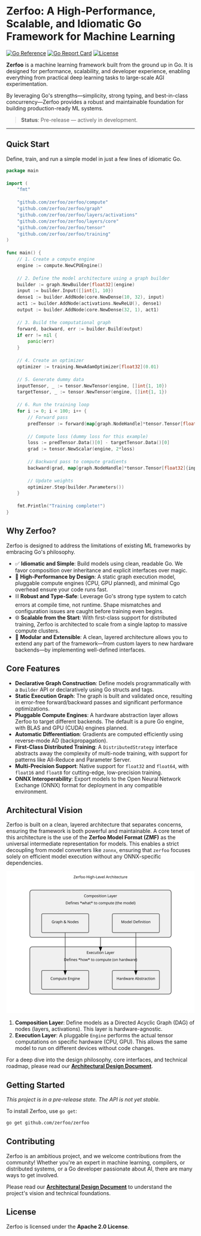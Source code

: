 # Zerfoo: A High-Performance, Scalable, and Idiomatic Go Framework for Machine Learning

[![Go Reference](https://pkg.go.dev/badge/github.com/zerfoo/zerfoo.svg)](https://pkg.go.dev/github.com/zerfoo/zerfoo)
[![Go Report Card](https://goreportcard.com/badge/github.com/zerfoo/zerfoo)](https://goreportcard.com/report/github.com/zerfoo/zerfoo)
[![License](https://img.shields.io/badge/License-Apache_2.0-blue.svg)](https://opensource.org/licenses/Apache-2.0)

**Zerfoo** is a machine learning framework built from the ground up in Go. It is designed for performance, scalability, and developer experience, enabling everything from practical deep learning tasks to large-scale AGI experimentation.

By leveraging Go's strengths—simplicity, strong typing, and best-in-class concurrency—Zerfoo provides a robust and maintainable foundation for building production-ready ML systems.

> **Status**: Pre-release — actively in development.

---

## Quick Start

Define, train, and run a simple model in just a few lines of idiomatic Go.

```go
package main

import (
	"fmt"

	"github.com/zerfoo/zerfoo/compute"
	"github.com/zerfoo/zerfoo/graph"
	"github.com/zerfoo/zerfoo/layers/activations"
	"github.com/zerfoo/zerfoo/layers/core"
	"github.com/zerfoo/zerfoo/tensor"
	"github.com/zerfoo/zerfoo/training"
)

func main() {
	// 1. Create a compute engine
	engine := compute.NewCPUEngine()

	// 2. Define the model architecture using a graph builder
	builder := graph.NewBuilder[float32](engine)
	input := builder.Input([]int{1, 10})
	dense1 := builder.AddNode(core.NewDense(10, 32), input)
	act1 := builder.AddNode(activations.NewReLU(), dense1)
	output := builder.AddNode(core.NewDense(32, 1), act1)

	// 3. Build the computational graph
	forward, backward, err := builder.Build(output)
	if err != nil {
		panic(err)
	}

	// 4. Create an optimizer
	optimizer := training.NewAdamOptimizer[float32](0.01)

	// 5. Generate dummy data
	inputTensor, _ := tensor.NewTensor(engine, []int{1, 10})
	targetTensor, _ := tensor.NewTensor(engine, []int{1, 1})

	// 6. Run the training loop
	for i := 0; i < 100; i++ {
		// Forward pass
		predTensor := forward(map[graph.NodeHandle]*tensor.Tensor[float32]{input: inputTensor})

		// Compute loss (dummy loss for this example)
		loss := predTensor.Data()[0] - targetTensor.Data()[0]
		grad := tensor.NewScalar(engine, 2*loss)

		// Backward pass to compute gradients
		backward(grad, map[graph.NodeHandle]*tensor.Tensor[float32]{input: inputTensor})

		// Update weights
		optimizer.Step(builder.Parameters())
	}

	fmt.Println("Training complete!")
}
```

## Why Zerfoo?

Zerfoo is designed to address the limitations of existing ML frameworks by embracing Go's philosophy.

*   ✅ **Idiomatic and Simple**: Build models using clean, readable Go. We favor composition over inheritance and explicit interfaces over magic.
*   🚀 **High-Performance by Design**: A static graph execution model, pluggable compute engines (CPU, GPU planned), and minimal Cgo overhead ensure your code runs fast.
*   ⛓️ **Robust and Type-Safe**: Leverage Go's strong type system to catch errors at compile time, not runtime. Shape mismatches and configuration issues are caught before training even begins.
*   🌐 **Scalable from the Start**: With first-class support for distributed training, Zerfoo is architected to scale from a single laptop to massive compute clusters.
*   🧩 **Modular and Extensible**: A clean, layered architecture allows you to extend any part of the framework—from custom layers to new hardware backends—by implementing well-defined interfaces.

## Core Features

-   **Declarative Graph Construction**: Define models programmatically with a `Builder` API or declaratively using Go structs and tags.
-   **Static Execution Graph**: The graph is built and validated once, resulting in error-free forward/backward passes and significant performance optimizations.
-   **Pluggable Compute Engines**: A hardware abstraction layer allows Zerfoo to target different backends. The default is a pure Go engine, with BLAS and GPU (CUDA) engines planned.
-   **Automatic Differentiation**: Gradients are computed efficiently using reverse-mode AD (backpropagation).
-   **First-Class Distributed Training**: A `DistributedStrategy` interface abstracts away the complexity of multi-node training, with support for patterns like All-Reduce and Parameter Server.
-   **Multi-Precision Support**: Native support for `float32` and `float64`, with `float16` and `float8` for cutting-edge, low-precision training.
-   **ONNX Interoperability**: Export models to the Open Neural Network Exchange (ONNX) format for deployment in any compatible environment.

## Architectural Vision

Zerfoo is built on a clean, layered architecture that separates concerns, ensuring the framework is both powerful and maintainable. A core tenet of this architecture is the use of the **Zerfoo Model Format (ZMF)** as the universal intermediate representation for models. This enables a strict decoupling from model converters like `zonnx`, ensuring that `zerfoo` focuses solely on efficient model execution without any ONNX-specific dependencies.

![High-Level Architecture](docs/images/high-level-architecture.svg)

1.  **Composition Layer**: Define models as a Directed Acyclic Graph (DAG) of nodes (layers, activations). This layer is hardware-agnostic.
2.  **Execution Layer**: A pluggable `Engine` performs the actual tensor computations on specific hardware (CPU, GPU). This allows the same model to run on different devices without code changes.

For a deep dive into the design philosophy, core interfaces, and technical roadmap, please read our **[Architectural Design Document](docs/design.md)**.

## Getting Started

*This project is in a pre-release state. The API is not yet stable.*

To install Zerfoo, use `go get`:
```sh
go get github.com/zerfoo/zerfoo
```

## Contributing

Zerfoo is an ambitious project, and we welcome contributions from the community! Whether you're an expert in machine learning, compilers, or distributed systems, or a Go developer passionate about AI, there are many ways to get involved.

Please read our **[Architectural Design Document](docs/design.md)** to understand the project's vision and technical foundations.

## License

Zerfoo is licensed under the **Apache 2.0 License**.
